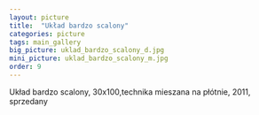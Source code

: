 ```yaml
---
layout: picture
title:  "Układ bardzo scalony"
categories: picture
tags: main_gallery
big_picture: uklad_bardzo_scalony_d.jpg
mini_picture: uklad_bardzo_scalony_m.jpg
order: 9
---
```

Układ bardzo scalony, 30x100,technika mieszana na płótnie, 2011, sprzedany
